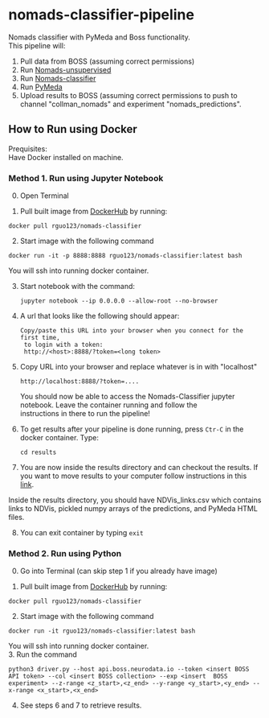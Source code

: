 # nomads-classifier-pipeline
Nomads classifier with PyMeda and Boss functionality.  
This pipeline will:
1. Pull data from BOSS (assuming correct permissions)
2. Run [Nomads-unsupervised](https://github.com/neurodata-nomads/nomads_deploy)
3. Run [Nomads-classifier](https://github.com/neurodata-nomads/nomads_classifier)
4. Run [PyMeda](https://github.com/neurodata-nomads/pymeda)
5. Upload results to BOSS (assuming correct permissions to push to channel "collman_nomads" and experiment "nomads_predictions".

## How to Run using Docker
Prequisites:  
Have Docker installed on machine.

### Method 1. Run using Jupyter Notebook
0. Open Terminal

1. Pull built image from [DockerHub](https://hub.docker.com/r/rguo123/nomads-classifier/) by running:  
  ```
  docker pull rguo123/nomads-classifier
  ```
2. Start image with the following command
  ```
  docker run -it -p 8888:8888 rguo123/nomads-classifier:latest bash
  ```
  You will ssh into running docker container.
  
3. Start notebook with the command:  
   ```
   jupyter notebook --ip 0.0.0.0 --allow-root --no-browser
   ```
4. A url that looks like the following should appear:
   ```
   Copy/paste this URL into your browser when you connect for the first time,
    to login with a token:
    http://<host>:8888/?token=<long token>

   ```
5. Copy URL into your browser and replace whatever is in <host> with "localhost"
   ```
   http://localhost:8888/?token=....
   ```
   You should now be able to access the Nomads-Classifier jupyter notebook. Leave the container running and follow the       
   instructions in there to run the pipeline!
  
6. To get results after your pipeline is done running, press ```Ctr-C``` in the docker container. Type:
   ```
   cd results
   ```
7. You are now inside the results directory and can checkout the results. If you want to move results to your computer follow instructions in this [link](https://stackoverflow.com/questions/22049212/copying-files-from-docker-container-to-host?utm_medium=organic&utm_source=google_rich_qa&utm_campaign=google_rich_qa).  

Inside the results directory, you should have NDVis_links.csv which contains links to NDVis, pickled numpy arrays of the predictions, and PyMeda HTML files.

8. You can exit container by typing ```exit```
  
  
### Method 2. Run using Python
0. Go into Terminal (can skip step 1 if you already have image)

1. Pull built image from [DockerHub](https://hub.docker.com/r/rguo123/nomads-classifier/) by running:  
  ```
  docker pull rguo123/nomads-classifier
  ```
2. Start image with the following command
  ```
  docker run -it rguo123/nomads-classifier:latest bash
  ```
  You will ssh into running docker container.  
3. Run the command
```
python3 driver.py --host api.boss.neurodata.io --token <insert BOSS API token> --col <insert BOSS collection> --exp <insert  BOSS experiment> --z-range <z_start>,<z_end> --y-range <y_start>,<y_end> --x-range <x_start>,<x_end>
```
4. See steps 6 and 7 to retrieve results.
